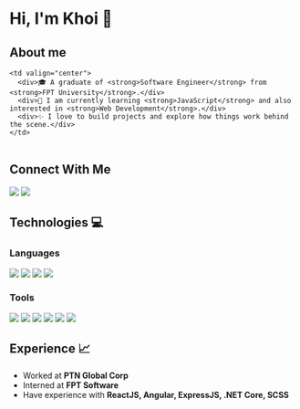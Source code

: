 # Hi, I'm Khoi 👋

## About me
<table>
  <tr>
    
    <td valign="center">      
      <div>🎓 A graduate of <strong>Software Engineer</strong> from <strong>FPT University</strong>.</div>
      <div>🌱 I am currently learning <strong>JavaScript</strong> and also interested in <strong>Web Development</strong>.</div>
      <div>✨ I love to build projects and explore how things work behind the scene.</div>
    </td>
  <!--   <td>
      # this is my daily.dev card, you can edit this accordingly
      <a href="https://app.daily.dev/Astrodevil">
        <img src="https://api.daily.dev/devcards/81fef2c2311f4739a063dbde61b40fe2.png?r=1fr" width="300" alt="Mr. Ånand's Dev Card"/>          
      </a>
    </td> -->

  </tr>
</table>

<!-- ![GitHub Activity Graph](https://activity-graph.herokuapp.com/graph?username=KhoiNgD&theme=dracula&hide_border=true) -->

## Connect With Me 
<a href="https://twitter.com/nd_khoi"><img src="https://img.icons8.com/color/48/000000/twitter--v1.png"/></a>
<a href="https://www.linkedin.com/in/ndkhoii/"><img src="https://img.icons8.com/color/48/000000/linkedin.png"/></a>

## Technologies 💻
### Languages
<span><img src="https://img.icons8.com/color/48/000000/html-5--v1.png"/></span>
<span><img src="https://img.icons8.com/color/48/000000/css3.png"/></span>
<span><img src="https://img.icons8.com/color/48/000000/javascript--v1.png"/></span>
<span><img src="https://img.icons8.com/color/48/000000/python--v1.png"/></span>
### Tools
<span><img src="https://img.icons8.com/color/48/000000/visual-studio-code-2019.png"/></span>
<span><img src="https://img.icons8.com/color/48/000000/git.png"/></span>
<span><img src="https://img.icons8.com/color/48/000000/github--v1.png"/></span>
<span><img src="https://img.icons8.com/color/48/000000/figma--v1.png"/></span>
<span><img src="https://img.icons8.com/color/48/000000/jira.png"/></span>
<span><img src="https://img.icons8.com/color/48/000000/microsoft-excel-2019--v1.png"/></span>

## Experience 📈
<ul>
  <li>Worked at <strong>PTN Global Corp</strong></li>
  <li>Interned at <strong>FPT Software</strong></li>
  <li>Have experience with <strong>ReactJS, Angular, ExpressJS, .NET Core, SCSS</strong></li>
</ul>
